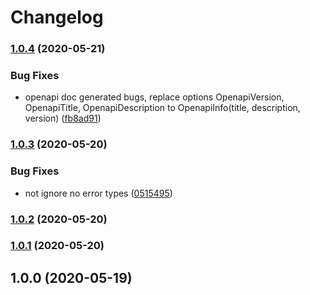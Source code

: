 # Changelog
### [1.0.4](https://github.com/swipe-io/swipe/compare/v1.0.3...v1.0.4) (2020-05-21)


### Bug Fixes

* openapi doc generated bugs, replace options OpenapiVersion, OpenapiTitle, OpenapiDescription to OpenapiInfo(title, description, version) ([fb8ad91](https://github.com/swipe-io/swipe/commit/fb8ad91a3328c5c7ddda5956921112d62822fb1c))

### [1.0.3](https://github.com/swipe-io/swipe/compare/v1.0.2...v1.0.3) (2020-05-20)


### Bug Fixes

* not ignore no error types ([0515495](https://github.com/swipe-io/swipe/commit/051549519a3a5d68da1cc577c372943a225367ee))

### [1.0.2](https://github.com/swipe-io/swipe/compare/v1.0.1...v1.0.2) (2020-05-20)

### [1.0.1](https://github.com/swipe-io/swipe/compare/v1.0.0...v1.0.1) (2020-05-20)

## 1.0.0 (2020-05-19)

